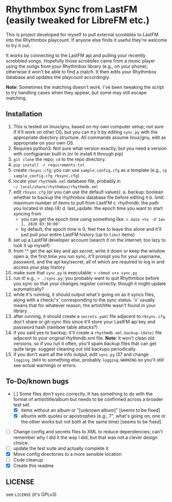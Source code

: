 # Rhythmbox Sync from LastFM (easily tweaked for LibreFM etc.)

This is project developed for myself to pull external scrobbles to LastFM into the Rhythmbox playcount. If anyone else finds it useful they're welcome to try it out.

It works by connecting to the LastFM api and pulling your recently scrobbled songs. Hopefully those scrobbles came from a music player using the songs from your Rhythmbox library (e.g., on your phone), otherwise it won't be able to find a match. It then edits your Rhythmbox database and updates the playcount accordingly.

**Note:** Sometimes the matching doesn't work. I've been tweaking the script to try handling cases when they appear, but some may still escape matching.
 
## Installation

1. This is tested on linux/gnu, based on my own computer setup; not sure if it'll work on other OS, but you can try it by editing `sync.py` with the appropriate directory structure. All commands assume linux/gnu, edit as appropriate on your own OS.
2. Requires python3. Not sure what version exactly, but you need a version with configparser built in (or to install it through pip)
3. `git clone` the repo; `cd` to the repo directory.
4. `pip install -r requirements.txt`
5. create `rbsync.cfg`; you can use `sample_config.cfg` as a template (e.g., `cp sample_config.cfg rbsync.cfg`)
6. locate your `rhythmdb.xml` database file, probably in `~/.local/share/rhythmbox/rhythmdb.xml`
7. edit `rbsync.cfg` (or you can use the default values):
  a. backup: boolean whether to backup the rhythmbox database file before editing it
  b. limit: maximum number of items to pull from LastFM
  c. rhythmdb: the path you located in step (4)
  d. last_update: the epoch time you want to start syncing from
    - you can get the epoch time using something like: `> date +%s -d'Jan 1, 2020 03:30:00'`
    - by default, the epoch time is 0; feel free to leave this alone and it'll just pull your entire LastFM history (up to `limit` items)
8. set up a LastFM developer account (search it on the internet; too lazy to look it up myself)
9. from ^^ get the api key and api secret; write it down or keep the window open
  a. the first time you run sync, it'll prompt you for your username, password, and the api key/secret, all of which are required to log in and access your play history
10. make sure that `sync.py` is executable: `> chmod u+x sync.py`
11. run it! e.g., `> ./sync.py`; you probably want to quit Rhythmbox before you sync so that your changes register correctly. though it might update automatically?
12. while it's running, it should output what's going on as it syncs files, along with a check/'x' corresponding to the sync status. 'x' usually means that for whatever reason, the artist/title wasn't found in your library.
13. after running, it should create a `secrets.yaml` file adjacent to `rbsync.cfg`. don't share or git-sync this since it'll store your LastFM api key and password hash (rainbow table attacks?)
14. if you said yes to backup, it'll create a `rhythmdb.xml.backup-(date)` file adjacent to your original rhythmdb.xml file. **Note**: it won't clean old versions, so if you run it often, you'll spam backup files that can get quite large. suggest cleaning out old backups periodically.
15. if you don't want all the info output, edit `sync.py` l37 and change `logging.INFO` to something else, probably `logging.WARNING` so you'll still see actual warnings or errors.

## To-Do/known bugs

- [.] Some files don't sync correctly. It has something to do with the format of artist/title/album but needs to be confirmed across a broader test set.
  - [x] items without an album or "[unknown album]" [seems to be fixed]
  - [x] albums with quotes or apostrophes (e.g., 7", what's going on; one or the other works but not both at the same time) [seems to be fixed]
- [ ] Change config and secrets files to XML to reduce dependencies; can't remember why I did it the way I did, but that was not a clever design choice.
- [ ] update the test suite and actually complete it
- [X] Move config directories to a more sensible location
- [ ] Code cleanup
- [X] Create this readme

## LICENSE

see `LICENSE` (it's GPLv3)
